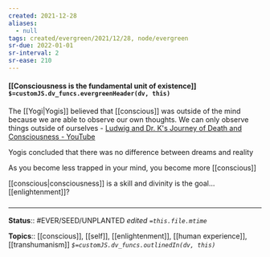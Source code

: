 ```yaml
---
created: 2021-12-28 
aliases:
  - null
tags: created/evergreen/2021/12/28, node/evergreen
sr-due: 2022-01-01
sr-interval: 2
sr-ease: 210
---
```


#### [[Consciousness is the fundamental unit of existence]] `$=customJS.dv_funcs.evergreenHeader(dv, this)`
 
The [[Yogi|Yogis]] believed that [[conscious]] was outside of the mind because we are able to observe our own thoughts. We can only observe things outside of ourselves - [Ludwig and Dr. K's Journey of Death and Consciousness - YouTube](https://youtu.be/CHzOedHm_kM?t=3214)

Yogis concluded that there was no difference between dreams and reality

As you become less trapped in your mind, you become more [[conscious]]

[[conscious|consciousness]] is a skill and divinity is the goal... [[enlightenment]]?

### <hr class="footnote"/>

**Status**:: #EVER/SEED/UNPLANTED
*edited `=this.file.mtime`*

**Topics**:: [[conscious]], [[self]], [[enlightenment]], [[human experience]], [[transhumanism]]
*`$=customJS.dv_funcs.outlinedIn(dv, this)`*
